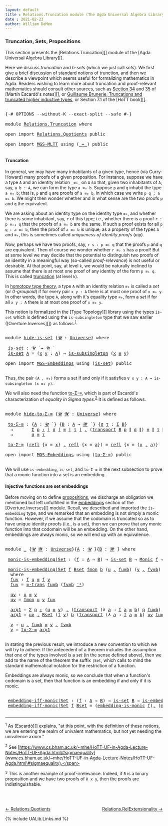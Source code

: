 ```yaml
---
layout: default
title : Relations.Truncation module (The Agda Universal Algebra Library)
date : 2021-02-23
author: William DeMeo
---
```


### <a id="truncation">Truncation, Sets, Propositions</a>

This section presents the [Relations.Truncation][] module of the [Agda Universal Algebra Library][].

Here we discuss *truncation* and *h-sets* (which we just call *sets*).  We first give a brief discussion of standard notions of trunction, and then we describe a viewpoint which seems useful for formalizing mathematics in Agda. Readers wishing to learn more about truncation and proof-relevant mathematics should consult other sources, such as [Section 34](https://www.cs.bham.ac.uk/~mhe/HoTT-UF-in-Agda-Lecture-Notes/HoTT-UF-Agda.html#truncation) and [35](https://www.cs.bham.ac.uk/~mhe/HoTT-UF-in-Agda-Lecture-Notes/HoTT-UF-Agda.html#resizing) of [Martín Escardó's notes][], or [Guillaume Brunerie, Truncations and truncated higher inductive types](https://homotopytypetheory.org/2012/09/16/truncations-and-truncated-higher-inductive-types/), or Section 7.1 of the [HoTT book][].

<pre class="Agda">

<a id="1097" class="Symbol">{-#</a> <a id="1101" class="Keyword">OPTIONS</a> <a id="1109" class="Pragma">--without-K</a> <a id="1121" class="Pragma">--exact-split</a> <a id="1135" class="Pragma">--safe</a> <a id="1142" class="Symbol">#-}</a>

<a id="1147" class="Keyword">module</a> <a id="1154" href="Relations.Truncation.html" class="Module">Relations.Truncation</a> <a id="1175" class="Keyword">where</a>

<a id="1182" class="Keyword">open</a> <a id="1187" class="Keyword">import</a> <a id="1194" href="Relations.Quotients.html" class="Module">Relations.Quotients</a> <a id="1214" class="Keyword">public</a>

<a id="1222" class="Keyword">open</a> <a id="1227" class="Keyword">import</a> <a id="1234" href="MGS-MLTT.html" class="Module">MGS-MLTT</a> <a id="1243" class="Keyword">using</a> <a id="1249" class="Symbol">(</a><a id="1250" href="MGS-MLTT.html#7080" class="Function Operator">_⇔_</a><a id="1253" class="Symbol">)</a> <a id="1255" class="Keyword">public</a>

</pre>

#### <a id="truncation">Truncation</a>

In general, we may have many inhabitants of a given type, hence (via Curry-Howard) many proofs of a given proposition. For instance, suppose we have a type `A` and an identity relation `_≡₀_` on `A` so that, given two inhabitants of `A`, say, `a b : A`, we can form the type `a ≡₀ b`. Suppose `p` and `q` inhabit the type `a ≡₀ b`; that is, `p` and `q` are proofs of `a ≡₀ b`, in which case we write `p q : a ≡₀ b`. We might then wonder whether and in what sense are the two proofs `p` and `q` the equivalent.

We are asking about an identity type on the identity type `≡₀`, and whether there is some inhabitant,
say, `r` of this type; i.e., whether there is a proof `r : p ≡ₓ₁ q` that the proofs of `a ≡₀ b` are the same.
If such a proof exists for all `p q : a ≡₀ b`, then the proof of `a ≡₀ b` is unique; as a property of
the types `A` and `≡₀`, this is sometimes called <a id="uniqueness-of-identity-proofs">*uniqueness of identity proofs*</a> (uip).

Now, perhaps we have two proofs, say, `r s : p ≡₁ q` that the proofs `p` and `q` are equivalent. Then of course we wonder whether `r ≡₂ s` has a proof!  But at some level we may decide that the potential to distinguish two proofs of an identity in a meaningful way (so-called *proof-relevance*) is not useful or desirable.  At that point, say, at level `k`, we would be naturally inclined to assume that there is at most one proof of any identity of the form `p ≡ₖ q`.  This is called [truncation](https://www.cs.bham.ac.uk/~mhe/HoTT-UF-in-Agda-Lecture-Notes/HoTT-UF-Agda.html#truncation) (at level `k`).

In [homotopy type theory](https://homotopytypetheory.org), a type `A` with an identity relation `≡₀` is called a *set* (or *0-groupoid*) if for every pair `x y : A` there is at most one proof of `x ≡₀ y`. In other words, the type `A`, along with it's equality type `≡₀`, form a *set* if for all `x y : A` there is at most one proof of `x ≡₀ y`.

This notion is formalized in the [Type Topology][] library using the types `is-set` which is defined using the `is-subsingleton` type that we saw earlier ([Overture.Inverses][]) as follows.<sup>[1](Relations.Truncation.html#fn1)</sup>.

<pre class="Agda">

<a id="3474" class="Keyword">module</a> <a id="hide-is-set"></a><a id="3481" href="Relations.Truncation.html#3481" class="Module">hide-is-set</a> <a id="3493" class="Symbol">{</a><a id="3494" href="Relations.Truncation.html#3494" class="Bound">𝓤</a> <a id="3496" class="Symbol">:</a> <a id="3498" href="Universes.html#205" class="Postulate">Universe</a><a id="3506" class="Symbol">}</a> <a id="3508" class="Keyword">where</a>

 <a id="hide-is-set.is-set"></a><a id="3516" href="Relations.Truncation.html#3516" class="Function">is-set</a> <a id="3523" class="Symbol">:</a> <a id="3525" href="Relations.Truncation.html#3494" class="Bound">𝓤</a> <a id="3527" href="Universes.html#403" class="Function Operator">̇</a> <a id="3529" class="Symbol">→</a> <a id="3531" href="Relations.Truncation.html#3494" class="Bound">𝓤</a> <a id="3533" href="Universes.html#403" class="Function Operator">̇</a>
 <a id="3536" href="Relations.Truncation.html#3516" class="Function">is-set</a> <a id="3543" href="Relations.Truncation.html#3543" class="Bound">A</a> <a id="3545" class="Symbol">=</a> <a id="3547" class="Symbol">(</a><a id="3548" href="Relations.Truncation.html#3548" class="Bound">x</a> <a id="3550" href="Relations.Truncation.html#3550" class="Bound">y</a> <a id="3552" class="Symbol">:</a> <a id="3554" href="Relations.Truncation.html#3543" class="Bound">A</a><a id="3555" class="Symbol">)</a> <a id="3557" class="Symbol">→</a> <a id="3559" href="MGS-Basic-UF.html#743" class="Function">is-subsingleton</a> <a id="3575" class="Symbol">(</a><a id="3576" href="Relations.Truncation.html#3548" class="Bound">x</a> <a id="3578" href="Overture.Equality.html#2419" class="Datatype Operator">≡</a> <a id="3580" href="Relations.Truncation.html#3550" class="Bound">y</a><a id="3581" class="Symbol">)</a>

<a id="3584" class="Keyword">open</a> <a id="3589" class="Keyword">import</a> <a id="3596" href="MGS-Embeddings.html" class="Module">MGS-Embeddings</a> <a id="3611" class="Keyword">using</a> <a id="3617" class="Symbol">(</a><a id="3618" href="MGS-Basic-UF.html#1929" class="Function">is-set</a><a id="3624" class="Symbol">)</a> <a id="3626" class="Keyword">public</a>

</pre>

Thus, the pair `(A , ≡₀)` forms a set if and only if it satisfies `∀ x y : A → is-subsingleton (x ≡₀ y)`.

We will also need the function [to-Σ-≡](https://www.cs.bham.ac.uk/~mhe/HoTT-UF-in-Agda-Lecture-Notes/HoTT-UF-Agda.html#sigmaequality), which is part of Escardó's characterization of *equality in Sigma types*.<sup>[2](Relations.Truncation.html#fn2)</sup> It is defined as follows.

<pre class="Agda">

<a id="4048" class="Keyword">module</a> <a id="hide-to-Σ-≡"></a><a id="4055" href="Relations.Truncation.html#4055" class="Module">hide-to-Σ-≡</a> <a id="4067" class="Symbol">{</a><a id="4068" href="Relations.Truncation.html#4068" class="Bound">𝓤</a> <a id="4070" href="Relations.Truncation.html#4070" class="Bound">𝓦</a> <a id="4072" class="Symbol">:</a> <a id="4074" href="Universes.html#205" class="Postulate">Universe</a><a id="4082" class="Symbol">}</a> <a id="4084" class="Keyword">where</a>

 <a id="hide-to-Σ-≡.to-Σ-≡"></a><a id="4092" href="Relations.Truncation.html#4092" class="Function">to-Σ-≡</a> <a id="4099" class="Symbol">:</a> <a id="4101" class="Symbol">{</a><a id="4102" href="Relations.Truncation.html#4102" class="Bound">A</a> <a id="4104" class="Symbol">:</a> <a id="4106" href="Relations.Truncation.html#4068" class="Bound">𝓤</a> <a id="4108" href="Universes.html#403" class="Function Operator">̇</a> <a id="4110" class="Symbol">}</a> <a id="4112" class="Symbol">{</a><a id="4113" href="Relations.Truncation.html#4113" class="Bound">B</a> <a id="4115" class="Symbol">:</a> <a id="4117" href="Relations.Truncation.html#4102" class="Bound">A</a> <a id="4119" class="Symbol">→</a> <a id="4121" href="Relations.Truncation.html#4070" class="Bound">𝓦</a> <a id="4123" href="Universes.html#403" class="Function Operator">̇</a> <a id="4125" class="Symbol">}</a> <a id="4127" class="Symbol">{</a><a id="4128" href="Relations.Truncation.html#4128" class="Bound">σ</a> <a id="4130" href="Relations.Truncation.html#4130" class="Bound">τ</a> <a id="4132" class="Symbol">:</a> <a id="4134" href="Sigma-Type.html#120" class="Record">Σ</a> <a id="4136" href="Relations.Truncation.html#4113" class="Bound">B</a><a id="4137" class="Symbol">}</a>
  <a id="4141" class="Symbol">→</a>       <a id="4149" href="MGS-MLTT.html#3074" class="Function">Σ</a> <a id="4151" href="Relations.Truncation.html#4151" class="Bound">p</a> <a id="4153" href="MGS-MLTT.html#3074" class="Function">꞉</a> <a id="4155" href="Overture.Preliminaries.html#13832" class="Function Operator">∣</a> <a id="4157" href="Relations.Truncation.html#4128" class="Bound">σ</a> <a id="4159" href="Overture.Preliminaries.html#13832" class="Function Operator">∣</a> <a id="4161" href="Overture.Equality.html#2419" class="Datatype Operator">≡</a> <a id="4163" href="Overture.Preliminaries.html#13832" class="Function Operator">∣</a> <a id="4165" href="Relations.Truncation.html#4130" class="Bound">τ</a> <a id="4167" href="Overture.Preliminaries.html#13832" class="Function Operator">∣</a> <a id="4169" href="MGS-MLTT.html#3074" class="Function">,</a> <a id="4171" class="Symbol">(</a><a id="4172" href="MGS-MLTT.html#4946" class="Function">transport</a> <a id="4182" href="Relations.Truncation.html#4113" class="Bound">B</a> <a id="4184" href="Relations.Truncation.html#4151" class="Bound">p</a> <a id="4186" href="Overture.Preliminaries.html#13884" class="Function Operator">∥</a> <a id="4188" href="Relations.Truncation.html#4128" class="Bound">σ</a> <a id="4190" href="Overture.Preliminaries.html#13884" class="Function Operator">∥</a><a id="4191" class="Symbol">)</a> <a id="4193" href="Overture.Equality.html#2419" class="Datatype Operator">≡</a> <a id="4195" href="Overture.Preliminaries.html#13884" class="Function Operator">∥</a> <a id="4197" href="Relations.Truncation.html#4130" class="Bound">τ</a> <a id="4199" href="Overture.Preliminaries.html#13884" class="Function Operator">∥</a>
  <a id="4203" class="Symbol">→</a>       <a id="4211" href="Relations.Truncation.html#4128" class="Bound">σ</a> <a id="4213" href="Overture.Equality.html#2419" class="Datatype Operator">≡</a> <a id="4215" href="Relations.Truncation.html#4130" class="Bound">τ</a>

 <a id="4219" href="Relations.Truncation.html#4092" class="Function">to-Σ-≡</a> <a id="4226" class="Symbol">(</a><a id="4227" href="Identity-Type.html#162" class="InductiveConstructor">refl</a> <a id="4232" class="Symbol">{</a><a id="4233" class="Argument">x</a> <a id="4235" class="Symbol">=</a> <a id="4237" href="Relations.Truncation.html#4237" class="Bound">x</a><a id="4238" class="Symbol">}</a> <a id="4240" href="MGS-MLTT.html#2929" class="InductiveConstructor Operator">,</a> <a id="4242" href="Identity-Type.html#162" class="InductiveConstructor">refl</a> <a id="4247" class="Symbol">{</a><a id="4248" class="Argument">x</a> <a id="4250" class="Symbol">=</a> <a id="4252" href="Relations.Truncation.html#4252" class="Bound">a</a><a id="4253" class="Symbol">})</a> <a id="4256" class="Symbol">=</a> <a id="4258" href="Identity-Type.html#162" class="InductiveConstructor">refl</a> <a id="4263" class="Symbol">{</a><a id="4264" class="Argument">x</a> <a id="4266" class="Symbol">=</a> <a id="4268" class="Symbol">(</a><a id="4269" href="Relations.Truncation.html#4237" class="Bound">x</a> <a id="4271" href="MGS-MLTT.html#2929" class="InductiveConstructor Operator">,</a> <a id="4273" href="Relations.Truncation.html#4252" class="Bound">a</a><a id="4274" class="Symbol">)}</a>

<a id="4278" class="Keyword">open</a> <a id="4283" class="Keyword">import</a> <a id="4290" href="MGS-Embeddings.html" class="Module">MGS-Embeddings</a> <a id="4305" class="Keyword">using</a> <a id="4311" class="Symbol">(</a><a id="4312" href="MGS-Basic-UF.html#7284" class="Function">to-Σ-≡</a><a id="4318" class="Symbol">)</a> <a id="4320" class="Keyword">public</a>

</pre>

We will use `is-embedding`, `is-set`, and `to-Σ-≡` in the next subsection to prove that a monic function into a set is an embedding.


#### <a id="injective-functions-are-set-embeddings">Injective functions are set embeddings</a>

Before moving on to define [propositions](Overture.Truncation.html#propositions), we discharge an obligation we mentioned but left unfulfilled in the [embeddings](Overture.Inverses.html#embeddings) section of the [Overture.Inverses][] module.  Recall, we described and imported the `is-embedding` type, and we remarked that an embedding is not simply a monic function.  However, if we assume that the codomain is truncated so as to have unique identity proofs (i.e., is a set), then we can prove that any monic function into that codomain will be an embedding.  On the other hand, embeddings are always monic, so we will end up with an equivalence.

<pre class="Agda">

<a id="5235" class="Keyword">module</a> <a id="5242" href="Relations.Truncation.html#5242" class="Module">_</a> <a id="5244" class="Symbol">{</a><a id="5245" href="Relations.Truncation.html#5245" class="Bound">𝓤</a> <a id="5247" href="Relations.Truncation.html#5247" class="Bound">𝓦</a> <a id="5249" class="Symbol">:</a> <a id="5251" href="Universes.html#205" class="Postulate">Universe</a><a id="5259" class="Symbol">}{</a><a id="5261" href="Relations.Truncation.html#5261" class="Bound">A</a> <a id="5263" class="Symbol">:</a> <a id="5265" href="Relations.Truncation.html#5245" class="Bound">𝓤</a> <a id="5267" href="Universes.html#403" class="Function Operator">̇</a><a id="5268" class="Symbol">}{</a><a id="5270" href="Relations.Truncation.html#5270" class="Bound">B</a> <a id="5272" class="Symbol">:</a> <a id="5274" href="Relations.Truncation.html#5247" class="Bound">𝓦</a> <a id="5276" href="Universes.html#403" class="Function Operator">̇</a><a id="5277" class="Symbol">}</a> <a id="5279" class="Keyword">where</a>

 <a id="5287" href="Relations.Truncation.html#5287" class="Function">monic-is-embedding|Set</a> <a id="5310" class="Symbol">:</a> <a id="5312" class="Symbol">(</a><a id="5313" href="Relations.Truncation.html#5313" class="Bound">f</a> <a id="5315" class="Symbol">:</a> <a id="5317" href="Relations.Truncation.html#5261" class="Bound">A</a> <a id="5319" class="Symbol">→</a> <a id="5321" href="Relations.Truncation.html#5270" class="Bound">B</a><a id="5322" class="Symbol">)</a> <a id="5324" class="Symbol">→</a> <a id="5326" href="MGS-Basic-UF.html#1929" class="Function">is-set</a> <a id="5333" href="Relations.Truncation.html#5270" class="Bound">B</a> <a id="5335" class="Symbol">→</a> <a id="5337" href="Overture.Inverses.html#3777" class="Function">Monic</a> <a id="5343" href="Relations.Truncation.html#5313" class="Bound">f</a> <a id="5345" class="Symbol">→</a> <a id="5347" href="MGS-Embeddings.html#384" class="Function">is-embedding</a> <a id="5360" href="Relations.Truncation.html#5313" class="Bound">f</a>

 <a id="5364" href="Relations.Truncation.html#5287" class="Function">monic-is-embedding|Set</a> <a id="5387" href="Relations.Truncation.html#5387" class="Bound">f</a> <a id="5389" href="Relations.Truncation.html#5389" class="Bound">Bset</a> <a id="5394" href="Relations.Truncation.html#5394" class="Bound">fmon</a> <a id="5399" href="Relations.Truncation.html#5399" class="Bound">b</a> <a id="5401" class="Symbol">(</a><a id="5402" href="Relations.Truncation.html#5402" class="Bound">u</a> <a id="5404" href="MGS-MLTT.html#2929" class="InductiveConstructor Operator">,</a> <a id="5406" href="Relations.Truncation.html#5406" class="Bound">fu≡b</a><a id="5410" class="Symbol">)</a> <a id="5412" class="Symbol">(</a><a id="5413" href="Relations.Truncation.html#5413" class="Bound">v</a> <a id="5415" href="MGS-MLTT.html#2929" class="InductiveConstructor Operator">,</a> <a id="5417" href="Relations.Truncation.html#5417" class="Bound">fv≡b</a><a id="5421" class="Symbol">)</a> <a id="5423" class="Symbol">=</a> <a id="5425" href="Relations.Truncation.html#5657" class="Function">γ</a>
  <a id="5429" class="Keyword">where</a>
  <a id="5437" href="Relations.Truncation.html#5437" class="Function">fuv</a> <a id="5441" class="Symbol">:</a> <a id="5443" href="Relations.Truncation.html#5387" class="Bound">f</a> <a id="5445" href="Relations.Truncation.html#5402" class="Bound">u</a> <a id="5447" href="Overture.Equality.html#2419" class="Datatype Operator">≡</a> <a id="5449" href="Relations.Truncation.html#5387" class="Bound">f</a> <a id="5451" href="Relations.Truncation.html#5413" class="Bound">v</a>
  <a id="5455" href="Relations.Truncation.html#5437" class="Function">fuv</a> <a id="5459" class="Symbol">=</a> <a id="5461" href="Overture.Equality.html#2957" class="Function">≡-trans</a> <a id="5469" href="Relations.Truncation.html#5406" class="Bound">fu≡b</a> <a id="5474" class="Symbol">(</a><a id="5475" href="Relations.Truncation.html#5417" class="Bound">fv≡b</a> <a id="5480" href="MGS-MLTT.html#6125" class="Function Operator">⁻¹</a><a id="5482" class="Symbol">)</a>

  <a id="5487" href="Relations.Truncation.html#5487" class="Function">uv</a> <a id="5490" class="Symbol">:</a> <a id="5492" href="Relations.Truncation.html#5402" class="Bound">u</a> <a id="5494" href="Overture.Equality.html#2419" class="Datatype Operator">≡</a> <a id="5496" href="Relations.Truncation.html#5413" class="Bound">v</a>
  <a id="5500" href="Relations.Truncation.html#5487" class="Function">uv</a> <a id="5503" class="Symbol">=</a> <a id="5505" href="Relations.Truncation.html#5394" class="Bound">fmon</a> <a id="5510" href="Relations.Truncation.html#5402" class="Bound">u</a> <a id="5512" href="Relations.Truncation.html#5413" class="Bound">v</a> <a id="5514" href="Relations.Truncation.html#5437" class="Function">fuv</a>

  <a id="5521" href="Relations.Truncation.html#5521" class="Function">arg1</a> <a id="5526" class="Symbol">:</a> <a id="5528" href="MGS-MLTT.html#3074" class="Function">Σ</a> <a id="5530" href="Relations.Truncation.html#5530" class="Bound">p</a> <a id="5532" href="MGS-MLTT.html#3074" class="Function">꞉</a> <a id="5534" class="Symbol">(</a><a id="5535" href="Relations.Truncation.html#5402" class="Bound">u</a> <a id="5537" href="Overture.Equality.html#2419" class="Datatype Operator">≡</a> <a id="5539" href="Relations.Truncation.html#5413" class="Bound">v</a><a id="5540" class="Symbol">)</a> <a id="5542" href="MGS-MLTT.html#3074" class="Function">,</a> <a id="5544" class="Symbol">(</a><a id="5545" href="MGS-MLTT.html#4946" class="Function">transport</a> <a id="5555" class="Symbol">(λ</a> <a id="5558" href="Relations.Truncation.html#5558" class="Bound">a</a> <a id="5560" class="Symbol">→</a> <a id="5562" href="Relations.Truncation.html#5387" class="Bound">f</a> <a id="5564" href="Relations.Truncation.html#5558" class="Bound">a</a> <a id="5566" href="Overture.Equality.html#2419" class="Datatype Operator">≡</a> <a id="5568" href="Relations.Truncation.html#5399" class="Bound">b</a><a id="5569" class="Symbol">)</a> <a id="5571" href="Relations.Truncation.html#5530" class="Bound">p</a> <a id="5573" href="Relations.Truncation.html#5406" class="Bound">fu≡b</a><a id="5577" class="Symbol">)</a> <a id="5579" href="Overture.Equality.html#2419" class="Datatype Operator">≡</a> <a id="5581" href="Relations.Truncation.html#5417" class="Bound">fv≡b</a>
  <a id="5588" href="Relations.Truncation.html#5521" class="Function">arg1</a> <a id="5593" class="Symbol">=</a> <a id="5595" href="Relations.Truncation.html#5487" class="Function">uv</a> <a id="5598" href="MGS-MLTT.html#2929" class="InductiveConstructor Operator">,</a> <a id="5600" href="Relations.Truncation.html#5389" class="Bound">Bset</a> <a id="5605" class="Symbol">(</a><a id="5606" href="Relations.Truncation.html#5387" class="Bound">f</a> <a id="5608" href="Relations.Truncation.html#5413" class="Bound">v</a><a id="5609" class="Symbol">)</a> <a id="5611" href="Relations.Truncation.html#5399" class="Bound">b</a> <a id="5613" class="Symbol">(</a><a id="5614" href="MGS-MLTT.html#4946" class="Function">transport</a> <a id="5624" class="Symbol">(λ</a> <a id="5627" href="Relations.Truncation.html#5627" class="Bound">a</a> <a id="5629" class="Symbol">→</a> <a id="5631" href="Relations.Truncation.html#5387" class="Bound">f</a> <a id="5633" href="Relations.Truncation.html#5627" class="Bound">a</a> <a id="5635" href="Overture.Equality.html#2419" class="Datatype Operator">≡</a> <a id="5637" href="Relations.Truncation.html#5399" class="Bound">b</a><a id="5638" class="Symbol">)</a> <a id="5640" href="Relations.Truncation.html#5487" class="Function">uv</a> <a id="5643" href="Relations.Truncation.html#5406" class="Bound">fu≡b</a><a id="5647" class="Symbol">)</a> <a id="5649" href="Relations.Truncation.html#5417" class="Bound">fv≡b</a>

  <a id="5657" href="Relations.Truncation.html#5657" class="Function">γ</a> <a id="5659" class="Symbol">:</a> <a id="5661" href="Relations.Truncation.html#5402" class="Bound">u</a> <a id="5663" href="MGS-MLTT.html#2929" class="InductiveConstructor Operator">,</a> <a id="5665" href="Relations.Truncation.html#5406" class="Bound">fu≡b</a> <a id="5670" href="Overture.Equality.html#2419" class="Datatype Operator">≡</a> <a id="5672" href="Relations.Truncation.html#5413" class="Bound">v</a> <a id="5674" href="MGS-MLTT.html#2929" class="InductiveConstructor Operator">,</a> <a id="5676" href="Relations.Truncation.html#5417" class="Bound">fv≡b</a>
  <a id="5683" href="Relations.Truncation.html#5657" class="Function">γ</a> <a id="5685" class="Symbol">=</a> <a id="5687" href="MGS-Basic-UF.html#7284" class="Function">to-Σ-≡</a> <a id="5694" href="Relations.Truncation.html#5521" class="Function">arg1</a>

</pre>

In stating the previous result, we introduce a new convention to which we will try to adhere. If the antecedent of a theorem includes the assumption that one of the types involved is a *set* (in the sense defined above), then we add to the name of the theorem the suffix `|Set`, which calls to mind the standard mathematical notation for the restriction of a function.

Embeddings are always monic, so we conclude that when a function's codomain is a set, then that function is an embedding if and only if it is monic.

<pre class="Agda">

 <a id="6247" href="Relations.Truncation.html#6247" class="Function">embedding-iff-monic|Set</a> <a id="6271" class="Symbol">:</a> <a id="6273" class="Symbol">(</a><a id="6274" href="Relations.Truncation.html#6274" class="Bound">f</a> <a id="6276" class="Symbol">:</a> <a id="6278" href="Relations.Truncation.html#5261" class="Bound">A</a> <a id="6280" class="Symbol">→</a> <a id="6282" href="Relations.Truncation.html#5270" class="Bound">B</a><a id="6283" class="Symbol">)</a> <a id="6285" class="Symbol">→</a> <a id="6287" href="MGS-Basic-UF.html#1929" class="Function">is-set</a> <a id="6294" href="Relations.Truncation.html#5270" class="Bound">B</a> <a id="6296" class="Symbol">→</a> <a id="6298" href="MGS-Embeddings.html#384" class="Function">is-embedding</a> <a id="6311" href="Relations.Truncation.html#6274" class="Bound">f</a> <a id="6313" href="MGS-MLTT.html#7080" class="Function Operator">⇔</a> <a id="6315" href="Overture.Inverses.html#3777" class="Function">Monic</a> <a id="6321" href="Relations.Truncation.html#6274" class="Bound">f</a>
 <a id="6324" href="Relations.Truncation.html#6247" class="Function">embedding-iff-monic|Set</a> <a id="6348" href="Relations.Truncation.html#6348" class="Bound">f</a> <a id="6350" href="Relations.Truncation.html#6350" class="Bound">Bset</a> <a id="6355" class="Symbol">=</a> <a id="6357" class="Symbol">(</a><a id="6358" href="Overture.Inverses.html#5685" class="Function">embedding-is-monic</a> <a id="6377" href="Relations.Truncation.html#6348" class="Bound">f</a><a id="6378" class="Symbol">)</a><a id="6379" href="MGS-MLTT.html#2929" class="InductiveConstructor Operator">,</a> <a id="6381" class="Symbol">(</a><a id="6382" href="Relations.Truncation.html#5287" class="Function">monic-is-embedding|Set</a> <a id="6405" href="Relations.Truncation.html#6348" class="Bound">f</a> <a id="6407" href="Relations.Truncation.html#6350" class="Bound">Bset</a><a id="6411" class="Symbol">)</a>

</pre>




-----------------------------------

<sup>1</sup><span class="footnote" id="fn1"> As [Escardó][] explains, "at this point, with the definition of these notions, we are entering the realm of univalent mathematics, but not yet needing the univalence axiom."</span>

<sup>2</sup><span class="footnote" id="fn2"> See [https://www.cs.bham.ac.uk/~mhe/HoTT-UF-in-Agda-Lecture-Notes/HoTT-UF-Agda.html\#sigmaequality](www.cs.bham.ac.uk/~mhe/HoTT-UF-in-Agda-Lecture-Notes/HoTT-UF-Agda.html\#sigmaequality).</span>

<sup>3</sup><span class="footnote" id="fn3"> This is another example of proof-irrelevance. Indeed, if `R` is a binary proposition and we have two proofs of `R x y`, then the proofs are indistinguishable.
</span>

<br>
<br>

[← Relations.Quotients](Relations.Quotients.html)
<span style="float:right;">[Relations.RelExtensionality →](Relations.RelExtensionality.html)</span>


{% include UALib.Links.md %}















<!-- NO LONGER USED STUFF

Recall, we defined the relation `_≐_` for predicates as follows: `P ≐ Q = (P ⊆ Q) × (Q ⊆ P)`.  Therefore, if we postulate `prop-ext 𝓤 𝓦` and `P ≐ Q`, then `P ≡ Q` obviously follows. Nonetheless, let us record this observation.
<sup>3</sup><span class="footnote" id="fn3"> [Agda][] now has a type called [Prop](https://agda.readthedocs.io/en/v2.6.1.3/language/prop.html), but we have never tried to use it. It likely provides at least some of the functionality we develop here, however, our preference is to assume only a minimal MLTT foundation and build up the types we need ourselves. For details about [Prop](https://agda.readthedocs.io/en/v2.6.1.3/language/prop.html), consult the official documentation at [agda.readthedocs.io/en/v2.6.1.3/language/prop.html](https://agda.readthedocs.io/en/v2.6.1.3/language/prop.html)</span>


module _ {𝓤 𝓦 : Universe}{A : 𝓤 ̇} where

 prop-ext' : prop-ext 𝓤 𝓦 → {P Q : Pred₁ A 𝓦} → ∣ P ∣ ≐ ∣ Q ∣ → P ≡ Q
 prop-ext' pe hyp = pe (fst hyp) (snd hyp)

Thus, for truncated predicates `P` and `Q`, if `prop-ext` holds, then `(P ⊆ Q) × (Q ⊆ P) → P ≡ Q`, which is a useful extensionality principle.

prop-ext₁ : (𝓤 𝓦 : Universe) → (𝓤 ⊔ 𝓦) ⁺ ̇
prop-ext₁ 𝓤 𝓦 = ∀ {A : 𝓤 ̇}{P Q : Pred₁ A 𝓦 } → ∣ P ∣ ⊆ ∣ Q ∣ → ∣ Q ∣ ⊆ ∣ P ∣ → P ≡ Q

The foregoing easily generalizes to binary relations and, in particular, equivalence relations.  Indeed, if `R` is a binary relation on `A` and for each pair `x y : A` there is at most one proof of `R x y`, then we call `R` a *binary proposition*. We use [Type Topology][]'s `is-subsingleton-valued` type to impose this truncation assumption on a binary relation.<sup>[3](Relations.Truncation.html#fn3)</sup>

Pred₂ : {𝓤 : Universe} → 𝓤 ̇ → (𝓦 : Universe) → 𝓤 ⊔ 𝓦 ⁺ ̇
Pred₂ A 𝓦 = Σ R ꞉ (Rel A 𝓦) , is-subsingleton-valued R

Recall, `is-subsingleton-valued` is simply defined as

`is-subsingleton-valued R = ∀ x y → is-subsingleton (R x y)`

which is the assertion that for all `x` `y` there is at most one proof of `R x y`.  We call this the *uniqueness-of-membership-proofs* (UMP) property.  The functions `IsContProp` and `IsDepProp`, defined below, generalize this concept from binary to arbitrary (continuous and dependent) relations.

Sometimes we will want to assume that a type `A` is a *set*. As we just learned, this means there is at most one proof that two inhabitants of `A` are the same.  Analogously, for predicates on `A`, we may wish to assume that there is at most one proof that an inhabitant of `A` satisfies the given predicate.  If a unary predicate satisfies this condition, then we call it a (unary) *proposition*.  We could represent this concept in type theory by the following Sigma type: `Σ P ꞉ (Pred A 𝓦) , ∀ x → is-subsingleton (P x)`. However, as we will not have occasion to use this type, we omit the formal definition.



We define a *truncated equivalence* to be an equivalence relation that has unique membership proofs; the following types represent such relations.

module _ {𝓤 𝓦 : Universe} where

 record IsEqv {A : 𝓤 ̇}(R : Rel A 𝓦) : 𝓤 ⊔ 𝓦 ̇ where
  field equiv : IsEquivalence R
        ump : is-subsingleton-valued R  -- "uniqueness of membership proofs" (ump)

 Eqv : 𝓤 ̇ → 𝓤 ⊔ 𝓦 ⁺ ̇
 Eqv A = Σ R ꞉ Rel A 𝓦 , IsEqv R


To see the point of this, suppose `cont-prop-ext A 𝓦` holds. Then we can prove that logically equivalent continuous propositions of type `ContProp A 𝓦` are equivalent. In other words, under the stated hypotheses, we obtain a useful extensionality lemma for continuous propositions.

 cont-prop-ext' : {A : 𝓤 ̇}{𝓦 : Universe} → cont-prop-ext A 𝓦 → {P Q : ContProp A 𝓦}
  →               ∣ P ∣ ≐ ∣ Q ∣ → P ≡ Q

 cont-prop-ext' pe hyp = pe  ∣ hyp ∣  ∥ hyp ∥

Applying the extensionality principle for dependent continuous relations is no harder than applying the special cases of this principle defined earlier.


 module _ (𝒜 : I → 𝓤 ̇)(𝓦 : Universe) where

  dep-prop-ext' : dep-prop-ext 𝒜 𝓦 → {P Q : DepProp 𝒜 𝓦} → ∣ P ∣ ≐ ∣ Q ∣ → P ≡ Q
  dep-prop-ext' pe hyp = pe  ∣ hyp ∣  ∥ hyp ∥



-->



